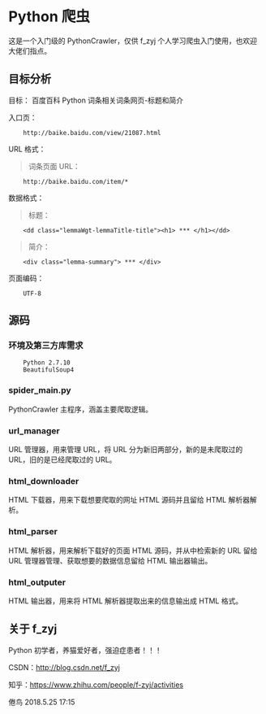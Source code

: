 # Python 爬虫
这是一个入门级的 PythonCrawler，仅供 f_zyj 个人学习爬虫入门使用，也欢迎大佬们指点。

## 目标分析
目标：
    百度百科 Python 词条相关词条网页-标题和简介

入口页：
```
    http://baike.baidu.com/view/21087.html
```

URL 格式：
> 词条页面 URL：
```
    http://baike.baidu.com/item/*
```

数据格式：
> 标题：
```
    <dd class="lemmaWgt-lemmaTitle-title"><h1> *** </h1></dd>
```
> 简介：
```
    <div class="lemma-summary"> *** </div>
```

页面编码：
```
    UTF-8
```

## 源码
### 环境及第三方库需求
```
    Python 2.7.10
    BeautifulSoup4
```

### spider_main.py
PythonCrawler 主程序，涵盖主要爬取逻辑。

### url_manager
URL 管理器，用来管理 URL，将 URL 分为新旧两部分，新的是未爬取过的 URL，旧的是已经爬取过的 URL。

### html_downloader
HTML 下载器，用来下载想要爬取的网址 HTML 源码并且留给 HTML 解析器解析。

### html_parser
HTML 解析器，用来解析下载好的页面 HTML 源码，并从中检索新的 URL 留给 URL 管理器管理、获取想要的数据信息留给 HTML 输出器输出。

###  html_outputer
HTML 输出器，用来将 HTML 解析器提取出来的信息输出成 HTML 格式。

## 关于 f_zyj
Python 初学者，养猫爱好者，强迫症患者！！！

CSDN：http://blog.csdn.net/f_zyj

知乎：https://www.zhihu.com/people/f-zyj/activities

倦鸟
2018.5.25 17:15

